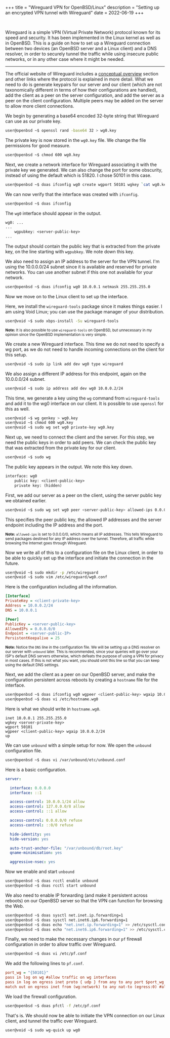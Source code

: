 +++
title = "Wireguard VPN for OpenBSD/Linux"
description = "Setting up an encrypted VPN tunnel with Wireguard"
date = 2022-06-19
+++

&nbsp;

Wireguard is a simple VPN (Virtual Private Network) protocol known for its speed and security.
It has been implemented in the Linux kernel as well as in OpenBSD.
This is a guide on how to set up a Wireguard connection between two devices (an OpenBSD server and a Linux client) and a DNS resolver, in order to securely tunnel the traffic while using insecure public networks, or in any other case where it might be needed.

---

The official website of Wireguard includes a [conceptual overview](https://www.wireguard.com/#conceptual-overview) section and other links where the protocol is explained in more detail.
What we need to do is generate keypairs for our server and our client (which are not taxonomically different in terms of how their configurations are handled), add the client as a peer on the server configuration, and add the server as a peer on the client configuration.
Multiple peers may be added on the server to allow more client connections.

We begin by generating a base64 encoded 32-byte string that Wireguard can use as our private key.

```sh
user@openbsd ~$ openssl rand -base64 32 > wg0.key
```

The private key is now stored in the `wg0.key` file. We change the file permissions for good measure.

```sh
user@openbsd ~$ chmod 600 wg0.key
```

Next, we create a network interface for Wireguard associating it with the private key we generated.
We can also change the port for some obscurity, instead of using the default which is 51820. I chose 50101 in this case.

```sh
user@openbsd ~$ doas ifconfig wg0 create wgport 50101 wgkey `cat wg0.key`
```

We can now verify that the interface was created with `ifconfig`.

```sh
user@openbsd ~$ doas ifconfig
```

The `wg0` interface should appear in the output.

```txt
wg0: ...
...
    wgpubkey: <server-public-key>
...
```

The output should contain the public key that is extracted from the private key, on the line starting with `wgpubkey`. We note down this key.

We also need to assign an IP address to the server for the VPN tunnel. I'm using the 10.0.0.0/24 subnet since it is available and reserved for private networks. You can use another subnet if this one not available for your network.

```sh
user@openbsd ~$ doas ifconfig wg0 10.0.0.1 netmask 255.255.255.0
```

Now we move on to the Linux client to set up the interface.

Here, we install the `wireguard-tools` package since it makes things easier. I am using Void Linux; you can use the package manager of your distribution.

```sh
user@void ~$ sudo xbps-install -Su wireguard-tools
```

<div class="note"><small><b>Note:</b> It is also possible to use <code>wireguard-tools</code> on OpenBSD, but unnecessary in my opinion since the OpenBSD implementation is very simple.</small></div>

We create a new Wireguard interface. This time we do not need to specify a wg port, as we do not need to handle incoming connections on the client for this setup.

```sh
user@void ~$ sudo ip link add dev wg0 type wireguard
```

We also assign a different IP address for this endpoint, again on the 10.0.0.0/24 subnet.

```sh
user@void ~$ sudo ip address add dev wg0 10.0.0.2/24
```

This time, we generate a key using the `wg` command from `wireguard-tools` and add it to the wg0 interface on our client. It is possible to use `openssl` for this as well.

```sh
user@void ~$ wg genkey > wg0.key
user@void ~$ chmod 600 wg0.key
user@void ~$ sudo wg set wg0 private-key wg0.key
```

Next up, we need to connect the client and the server.
For this step, we need the public keys in order to add peers.
We can check the public key that was extracted from the private key for our client.

```sh
user@void ~$ sudo wg
```

The public key appears in the output. We note this key down.

```txt
interface: wg0
    public key: <client-public-key>
    private key: (hidden)
```

First, we add our server as a peer on the client, using the server public key we obtained earlier.

```sh
user@void ~$ sudo wg set wg0 peer <server-public-key> allowed-ips 0.0.0.0/0 endpoint <server-public-IP>:50101
```

This specifies the peer public key, the allowed IP addresses and the server endpoint including the IP address and the port.

<div class="note"><small><b>Note:</b> <code>allowed-ips</code> is set to 0.0.0.0/0, which means all IP addresses. This tells Wireguard to send packages destined for any IP address over the tunnel. Therefore, all traffic while browsing the Internet goes through Wireguard.</small></div>

Now we write all of this to a configuration file on the Linux client, in order to be able to quickly set up the interface and initiate the connection in the future.

```sh
user@void ~$ sudo mkdir -p /etc/wireguard
user@void ~$ sudo vim /etc/wireguard/wg0.conf
```

Here is the configuration including all the information.

```ini
[Interface]
PrivateKey = <client-private-key>
Address = 10.0.0.2/24
DNS = 10.0.0.1

[Peer]
PublicKey = <server-public-key>
AllowedIPs = 0.0.0.0/0
Endpoint = <server-public-IP>
PersistentKeepalive = 25
```

<div class="note"><small><b>Note:</b> Notice the <code>DNS</code> line in the configuration file. We will be setting up a DNS resolver on our server with <code>unbound</code> later. This is recommended, since your queries will go over your ISP's default DNS servers otherwise, which defeats the purpose of using a VPN for privacy in most cases. If this is not what you want, you should omit this line so that you can keep using the default DNS settings.</small></div>

Next, we add the client as a peer on our OpenBSD server, and make the configuration persistent across reboots by creating a `hostname` file for the interface.

```sh
user@openbsd ~$ doas ifconfig wg0 wgpeer <client-public-key> wgaip 10.0.0.2/24
user@openbsd ~$ doas vi /etc/hostname.wg0
```

Here is what we should write in `hostname.wg0`.
```vim
inet 10.0.0.1 255.255.255.0
wgkey <server-private-key>
wgport 50101
wgpeer <client-public-key> wgaip 10.0.0.2/24
up
```

We can use `unbound` with a simple setup for now. We open the `unbound` configuration file.

```sh
user@openbsd ~$ doas vi /var/unbound/etc/unbound.conf
```

Here is a basic configuration.

```yaml
server:

  interface: 0.0.0.0
  interface: ::1

  access-control: 10.0.0.1/24 allow
  access-control: 127.0.0.0/8 allow
  access-control: ::1 allow

  access-control: 0.0.0.0/0 refuse
  access-control: ::0/0 refuse

  hide-identity: yes
  hide-version: yes

  auto-trust-anchor-file: "/var/unbound/db/root.key"
  qname-minimisation: yes

  aggressive-nsec: yes
```

Now we enable and start `unbound`

```sh
user@openbsd ~$ doas rcctl enable unbound
user@openbsd ~$ doas rcctl start unbound
```

We also need to enable IP forwarding (and make it persistent across reboots) on our OpenBSD server so that the VPN can function for browsing the Web.

```sh
user@openbsd ~$ doas sysctl net.inet.ip.forwarding=1
user@openbsd ~$ doas sysctl net.inet6.ip6.forwarding=1
user@openbsd ~$ doas echo "net.inet.ip.forwarding=1" >> /etc/sysctl.conf
user@openbsd ~$ doas echo "net.inet6.ip6.forwarding=1" >> /etc/sysctl.conf
```

Finally, we need to make the necessary changes in our `pf` firewall configuration in order to allow traffic over Wireguard.

```sh
user@openbsd ~$ doas vi /etc/pf.conf
```

We add the following lines to `pf.conf`.

```ini
port_wg = "{50101}"
pass in log on wg #allow traffic on wg interfaces
pass in log on egress inet proto { udp } from any to any port $port_wg #allow incoming traffic on the Wireguard port
match out on egress inet from (wg:network) to any nat-to (egress:0) #allow NAT (network address translation) on outgoing traffic
```

We load the firewall configuration.

```sh
user@openbsd ~$ doas pfctl -f /etc/pf.conf
```

That's is. We should now be able to initiate the VPN connection on our Linux client, and tunnel the traffic over Wireguard.

```sh
user@void ~$ sudo wg-quick up wg0
```
